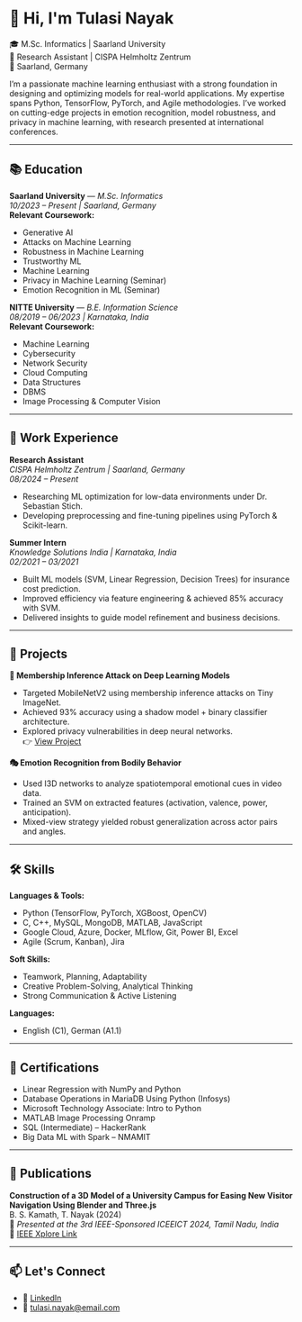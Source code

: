 # 👋 Hi, I'm Tulasi Nayak

🎓 M.Sc. Informatics | Saarland University  
🔬 Research Assistant | CISPA Helmholtz Zentrum  
📍 Saarland, Germany  

I’m a passionate machine learning enthusiast with a strong foundation in designing and optimizing models for real-world applications. My expertise spans Python, TensorFlow, PyTorch, and Agile methodologies. I’ve worked on cutting-edge projects in emotion recognition, model robustness, and privacy in machine learning, with research presented at international conferences.

---

## 📚 Education

**Saarland University** — *M.Sc. Informatics*  
*10/2023 – Present | Saarland, Germany*  
**Relevant Coursework:**  
- Generative AI  
- Attacks on Machine Learning  
- Robustness in Machine Learning  
- Trustworthy ML  
- Machine Learning  
- Privacy in Machine Learning (Seminar)  
- Emotion Recognition in ML (Seminar)

**NITTE University** — *B.E. Information Science*  
*08/2019 – 06/2023 | Karnataka, India*  
**Relevant Coursework:**  
- Machine Learning  
- Cybersecurity  
- Network Security  
- Cloud Computing  
- Data Structures  
- DBMS  
- Image Processing & Computer Vision

---

## 💼 Work Experience

**Research Assistant**  
*CISPA Helmholtz Zentrum | Saarland, Germany*  
*08/2024 – Present*  
- Researching ML optimization for low-data environments under Dr. Sebastian Stich.  
- Developing preprocessing and fine-tuning pipelines using PyTorch & Scikit-learn.

**Summer Intern**  
*Knowledge Solutions India | Karnataka, India*  
*02/2021 – 03/2021*  
- Built ML models (SVM, Linear Regression, Decision Trees) for insurance cost prediction.  
- Improved efficiency via feature engineering & achieved 85% accuracy with SVM.  
- Delivered insights to guide model refinement and business decisions.

---

## 🚀 Projects

**🔐 Membership Inference Attack on Deep Learning Models**  
- Targeted MobileNetV2 using membership inference attacks on Tiny ImageNet.  
- Achieved 93% accuracy using a shadow model + binary classifier architecture.  
- Explored privacy vulnerabilities in deep neural networks.  
👉 [View Project](https://github.com/tulasinayak/Membership-Inference-attack-project)

**🎭 Emotion Recognition from Bodily Behavior**  
- Used I3D networks to analyze spatiotemporal emotional cues in video data.  
- Trained an SVM on extracted features (activation, valence, power, anticipation).  
- Mixed-view strategy yielded robust generalization across actor pairs and angles.

---

## 🛠 Skills

**Languages & Tools:**  
- Python (TensorFlow, PyTorch, XGBoost, OpenCV)  
- C, C++, MySQL, MongoDB, MATLAB, JavaScript  
- Google Cloud, Azure, Docker, MLflow, Git, Power BI, Excel  
- Agile (Scrum, Kanban), Jira  

**Soft Skills:**  
- Teamwork, Planning, Adaptability  
- Creative Problem-Solving, Analytical Thinking  
- Strong Communication & Active Listening  

**Languages:**  
- English (C1), German (A1.1)

---

## 📜 Certifications

- Linear Regression with NumPy and Python  
- Database Operations in MariaDB Using Python (Infosys)  
- Microsoft Technology Associate: Intro to Python  
- MATLAB Image Processing Onramp  
- SQL (Intermediate) – HackerRank  
- Big Data ML with Spark – NMAMIT

---

## 📘 Publications

**Construction of a 3D Model of a University Campus for Easing New Visitor Navigation Using Blender and Three.js**  
B. S. Kamath, T. Nayak (2024)  
📍 *Presented at the 3rd IEEE-Sponsored ICEEICT 2024, Tamil Nadu, India*  
🔗 [IEEE Xplore Link](https://ieeexplore.ieee.org/document/10718381)

---

## 📫 Let's Connect

- 💼 [LinkedIn](https://www.linkedin.com/in/tulasi-nayak/)  
- 📧 tulasi.nayak@email.com  
